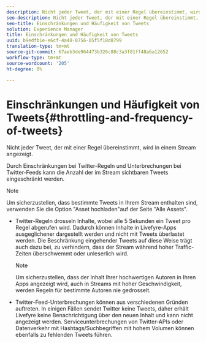 ```yaml
---
description: Nicht jeder Tweet, der mit einer Regel übereinstimmt, wird in einem Stream angezeigt.
seo-description: Nicht jeder Tweet, der mit einer Regel übereinstimmt, wird in einem Stream angezeigt.
seo-title: Einschränkungen und Häufigkeit von Tweets
solution: Experience Manager
title: Einschränkungen und Häufigkeit von Tweets
uuid: b9edfb1e-e6cf-4a48-8756-05f5f18d8799
translation-type: tm+mt
source-git-commit: 67aeb3de964473b326c88c3a3f81ff48a6a12652
workflow-type: tm+mt
source-wordcount: '205'
ht-degree: 0%

---
```



# Einschränkungen und Häufigkeit von Tweets{#throttling-and-frequency-of-tweets}

Nicht jeder Tweet, der mit einer Regel übereinstimmt, wird in einem Stream angezeigt.

Durch Einschränkungen bei Twitter-Regeln und Unterbrechungen bei Twitter-Feeds kann die Anzahl der im Stream sichtbaren Tweets eingeschränkt werden.

>[!NOTE]
>
>Um sicherzustellen, dass bestimmte Tweets in Ihrem Stream enthalten sind, verwenden Sie die Option &quot;Asset hochladen&quot;auf der Seite &quot;Alle Assets&quot;.

* Twitter-Regeln drosseln Inhalte, wobei alle 5 Sekunden ein Tweet pro Regel abgerufen wird. Dadurch können Inhalte in Livefyre-Apps ausgeglichener dargestellt werden und nicht mit Tweets überlastet werden. Die Beschränkung eingehender Tweets auf diese Weise trägt auch dazu bei, zu verhindern, dass der Stream während hoher Traffic-Zeiten überschwemmt oder unleserlich wird.

   >[!NOTE]
   >
   >Um sicherzustellen, dass der Inhalt Ihrer hochwertigen Autoren in Ihren Apps angezeigt wird, auch in Streams mit hoher Geschwindigkeit, werden Regeln für bestimmte Autoren nie gedrosselt.

* Twitter-Feed-Unterbrechungen können aus verschiedenen Gründen auftreten. In einigen Fällen sendet Twitter keine Tweets, daher erhält Livefyre keine Benachrichtigung über den neuen Inhalt und kann nicht angezeigt werden. Serviceunterbrechungen von Twitter-APIs oder Datenverkehr mit Hashtags/Suchbegriffen mit hohem Volumen können ebenfalls zu fehlenden Tweets führen.


